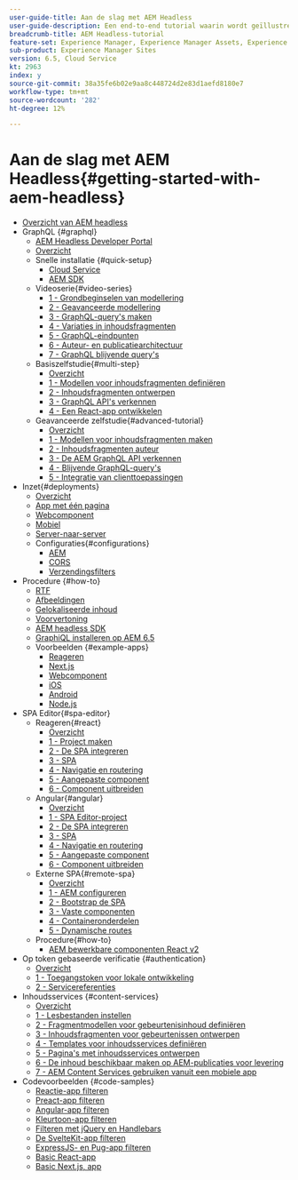 ```yaml
---
user-guide-title: Aan de slag met AEM Headless
user-guide-description: Een end-to-end tutorial waarin wordt geïllustreerd hoe u content kunt samenstellen en beschikbaar maken met AEM Headless.
breadcrumb-title: AEM Headless-tutorial
feature-set: Experience Manager, Experience Manager Assets, Experience Manager Sites
sub-product: Experience Manager Sites
version: 6.5, Cloud Service
kt: 2963
index: y
source-git-commit: 38a35fe6b02e9aa8c448724d2e83d1aefd8180e7
workflow-type: tm+mt
source-wordcount: '282'
ht-degree: 12%

---
```



# Aan de slag met AEM Headless{#getting-started-with-aem-headless}

+ [Overzicht van AEM headless](./overview.md)
+ GraphQL {#graphql}
   + [AEM Headless Developer Portal](https://experienceleague.adobe.com/landing/experience-manager/headless/developer.html)
   + [Overzicht](./graphql/overview.md)
   + Snelle installatie {#quick-setup}
      + [Cloud Service](./graphql/quick-setup/cloud-service.md)
      + [AEM SDK](./graphql/quick-setup/local-sdk.md)
   + Videoserie{#video-series}
      + [1 - Grondbeginselen van modellering](./graphql/video-series/modeling-basics.md)
      + [2 - Geavanceerde modellering](./graphql/video-series/advanced-modeling.md)
      + [3 - GraphQL-query&#39;s maken](./graphql/video-series/creating-graphql-queries.md)
      + [4 - Variaties in inhoudsfragmenten](./graphql/video-series/content-fragment-variations.md)
      + [5 - GraphQL-eindpunten](./graphql/video-series/graphql-endpoints.md)
      + [6 - Auteur- en publicatiearchitectuur](./graphql/video-series/author-publish-architecture.md)
      + [7 - GraphQL blijvende query&#39;s](./graphql/video-series/graphql-persisted-queries.md)
   + Basiszelfstudie{#multi-step}
      + [Overzicht](./graphql/multi-step/overview.md)
      + [1 - Modellen voor inhoudsfragmenten definiëren](./graphql/multi-step/content-fragment-models.md)
      + [2 - Inhoudsfragmenten ontwerpen](./graphql/multi-step/author-content-fragments.md)
      + [3 - GraphQL API&#39;s verkennen](./graphql/multi-step/explore-graphql-api.md)
      + [4 - Een React-app ontwikkelen](./graphql/multi-step/graphql-and-react-app.md)
   + Geavanceerde zelfstudie{#advanced-tutorial}
      + [Overzicht](/help/headless-tutorial/graphql/advanced-graphql/overview.md)
      + [1 - Modellen voor inhoudsfragmenten maken](/help/headless-tutorial/graphql/advanced-graphql/create-content-fragment-models.md)
      + [2 - Inhoudsfragmenten auteur](/help/headless-tutorial/graphql/advanced-graphql/author-content-fragments.md)
      + [3 - De AEM GraphQL API verkennen](/help/headless-tutorial/graphql/advanced-graphql/explore-graphql-api.md)
      + [4 - Blijvende GraphQL-query&#39;s](/help/headless-tutorial/graphql/advanced-graphql/graphql-persisted-queries.md)
      + [5 - Integratie van clienttoepassingen](/help/headless-tutorial/graphql/advanced-graphql/client-application-integration.md)
+ Inzet{#deployments}
   + [Overzicht](./graphql/deployment/overview.md)
   + [App met één pagina](./graphql/deployment/spa.md)
   + [Webcomponent](./graphql/deployment/web-component.md)
   + [Mobiel](./graphql/deployment/mobile.md)
   + [Server-naar-server](./graphql/deployment/server-to-server.md)
   + Configuraties{#configurations}
      + [AEM](./graphql/deployment/configurations/aem-hosts.md)
      + [CORS](./graphql/deployment/configurations/cors.md)
      + [Verzendingsfilters](./graphql/deployment/configurations/dispatcher-filters.md)
+ Procedure {#how-to}
   + [RTF](./graphql/how-to/rich-text.md)
   + [Afbeeldingen](./graphql/how-to/images.md)
   + [Gelokaliseerde inhoud](./graphql/how-to/localized-content.md)
   + [Voorvertoning](./graphql/how-to/preview.md)
   + [AEM headless SDK](./graphql/how-to/aem-headless-sdk.md)
   + [GraphiQL installeren op AEM 6.5](./graphql/how-to/install-graphiql-aem-6-5.md)
   + Voorbeelden {#example-apps}
      + [Reageren](./graphql/example-apps/react-app.md)
      + [Next.js](./graphql/example-apps/next-js.md)
      + [Webcomponent](./graphql/example-apps/web-component.md)
      + [iOS](./graphql/example-apps/ios-swiftui-app.md)
      + [Android](./graphql/example-apps/android-app.md)
      + [Node.js](./graphql/example-apps/server-to-server-app.md)
+ SPA Editor{#spa-editor}
   + Reageren{#react}
      + [Overzicht](./spa-editor/react/overview.md)
      + [1 - Project maken](./spa-editor/react/create-project.md)
      + [2 - De SPA integreren](./spa-editor/react/integrate-spa.md)
      + [3 - SPA](./spa-editor/react/map-components.md)
      + [4 - Navigatie en routering](./spa-editor/react/navigation-routing.md)
      + [5 - Aangepaste component](./spa-editor/react/custom-component.md)
      + [6 - Component uitbreiden](./spa-editor/react/extend-component.md)
   + Angular{#angular}
      + [Overzicht](./spa-editor/angular/overview.md)
      + [1 - SPA Editor-project](./spa-editor/angular/create-project.md)
      + [2 - De SPA integreren](./spa-editor/angular/integrate-spa.md)
      + [3 - SPA](./spa-editor/angular/map-components.md)
      + [4 - Navigatie en routering](./spa-editor/angular/navigation-routing.md)
      + [5 - Aangepaste component](./spa-editor/angular/custom-component.md)
      + [6 - Component uitbreiden](./spa-editor/angular/extend-component.md)
   + Externe SPA{#remote-spa}
      + [Overzicht](./spa-editor/remote-spa/overview.md)
      + [1 - AEM configureren](./spa-editor/remote-spa/aem-configure.md)
      + [2 - Bootstrap de SPA](./spa-editor/remote-spa/spa-bootstrap.md)
      + [3 - Vaste componenten](./spa-editor/remote-spa/spa-fixed-component.md)
      + [4 - Containeronderdelen](./spa-editor/remote-spa/spa-container-component.md)
      + [5 - Dynamische routes](./spa-editor/remote-spa/spa-dynamic-routes.md)
   + Procedure{#how-to}
      + [AEM bewerkbare componenten React v2](./spa-editor/how-to/react-core-components-v2.md)
+ Op token gebaseerde verificatie {#authentication}
   + [Overzicht](./authentication/overview.md)
   + [1 - Toegangstoken voor lokale ontwikkeling](./authentication/local-development-access-token.md)
   + [2 - Servicereferenties](./authentication/service-credentials.md)
+ Inhoudsservices {#content-services}
   + [Overzicht](./content-services/overview.md)
   + [1 - Lesbestanden instellen](./content-services/chapter-1.md)
   + [2 - Fragmentmodellen voor gebeurtenisinhoud definiëren](./content-services/chapter-2.md)
   + [3 - Inhoudsfragmenten voor gebeurtenissen ontwerpen](./content-services/chapter-3.md)
   + [4 - Templates voor inhoudsservices definiëren](./content-services/chapter-4.md)
   + [5 - Pagina&#39;s met inhoudsservices ontwerpen](./content-services/chapter-5.md)
   + [6 - De inhoud beschikbaar maken op AEM-publicaties voor levering](./content-services/chapter-6.md)
   + [7 - AEM Content Services gebruiken vanuit een mobiele app](./content-services/chapter-7.md)
+ Codevoorbeelden {#code-samples}
   + [Reactie-app filteren](./graphql/code-samples/filtering-react-app.md)
   + [Preact-app filteren](./graphql/code-samples/filtering-preact-app.md)
   + [Angular-app filteren](./graphql/code-samples/filtering-angular-app.md)
   + [Kleurtoon-app filteren](./graphql/code-samples/filtering-vue-app.md)
   + [Filteren met jQuery en Handlebars](./graphql/code-samples/filtering-jquery-handlebars.md)
   + [De SvelteKit-app filteren](./graphql/code-samples/filtering-sveltekit-app.md)
   + [ExpressJS- en Pug-app filteren](./graphql/code-samples/filtering-express-pug-app.md)
   + [Basic React-app](./graphql/code-samples/basic-react-app.md)
   + [Basic Next.js, app](./graphql/code-samples/basic-nextjs-app.md)

